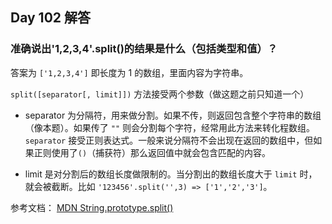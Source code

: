 ## Day 102 解答

### 准确说出'1,2,3,4'.split()的结果是什么（包括类型和值）？

答案为 `['1,2,3,4']` 即长度为 1 的数组，里面内容为字符串。

`split([separator[, limit]])` 方法接受两个参数（做这题之前只知道一个）

- separator 为分隔符，用来做分割。如果不传，则返回包含整个字符串的数组（像本题）。如果传了 `""` 则会分割每个字符，经常用此方法来转化程数组。`separator` 接受正则表达式。一般来说分隔符不会出现在返回的数组中，但如果正则使用了`()`（捕获符）那么返回值中就会包含匹配的内容。

- limit 是对分割后的数组长度做限制的。当分割出的数组长度大于 `limit` 时，就会被截断。比如 `'123456'.split('',3) => ['1','2','3']`。

参考文档： [MDN String.prototype.split()](https://developer.mozilla.org/zh-CN/docs/Web/JavaScript/Reference/Global_Objects/String/split)

